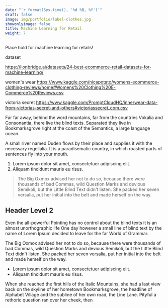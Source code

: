 ```yaml
---
date: "`r format(Sys.time(), '%d %B, %Y')`"
draft: false
image: img/portfolio/label-clothes.jpg
showonlyimage: false
title: Machine Learning for Retail 
weight: 7
---
```


Place hold for machine learning for retails!

<!--more-->

dataset

https://lionbridge.ai/datasets/24-best-ecommerce-retail-datasets-for-machine-learning/

women's wear  https://www.kaggle.com/nicapotato/womens-ecommerce-clothing-reviews/home#Womens%20Clothing%20E-Commerce%20Reviews.csv

victoria secret https://www.kaggle.com/PromptCloudHQ/innerwear-data-from-victorias-secret-and-others#victoriassecret_com.csv




Far far away, behind the word mountains, far from the countries Vokalia and Consonantia, there live the blind texts. Separated they live in Bookmarksgrove right at the coast of the Semantics, a large language ocean.

A small river named Duden flows by their place and supplies it with the necessary regelialia. It is a paradisematic country, in which roasted parts of sentences fly into your mouth.

1. Lorem ipsum dolor sit amet, consectetuer adipiscing elit.
2. Aliquam tincidunt mauris eu risus.

> The Big Oxmox advised her not to do so, because there were thousands of bad Commas, wild Question Marks and devious Semikoli, but the Little Blind Text didn't listen. She packed her seven versalia, put her initial into the belt and made herself on the way.

## Header Level 2

Even the all-powerful Pointing has no control about the blind texts it is an almost unorthographic life One day however a small line of blind text by the name of Lorem Ipsum decided to leave for the far World of Grammar.

The Big Oxmox advised her not to do so, because there were thousands of bad Commas, wild Question Marks and devious Semikoli, but the Little Blind Text didn't listen. She packed her seven versalia, put her initial into the belt and made herself on the way.

* Lorem ipsum dolor sit amet, consectetuer adipiscing elit.
* Aliquam tincidunt mauris eu risus.

When she reached the first hills of the Italic Mountains, she had a last view back on the skyline of her hometown Bookmarksgrove, the headline of Alphabet Village and the subline of her own road, the Line Lane. Pityful a rethoric question ran over her cheek, then  
